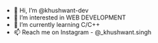 - 👋 Hi, I’m @khushwant-dev
- 👀 I’m interested in WEB DEVELOPMENT 
- 🌱 I’m currently learning C/C++
- 📫 Reach me on Instagram                                           - @_khushwant.singh 

<!---
khushwant-dev/khushwant-dev is a ✨ special ✨ repository because its `README.md` (this file) appears on your GitHub profile.
You can click the Preview link to take a look at your changes.
--->
